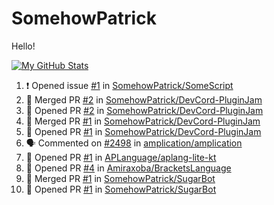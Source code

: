 # SomehowPatrick
Hello!

[![My GitHub Stats](https://github-readme-stats.vercel.app/api/?username=somehowpatrick&count_private=true&theme=tokyonight&showicons=true)]()

<!--START_SECTION:activity-->
1. ❗️ Opened issue [#1](https://github.com/SomehowPatrick/SomeScript/issues/1) in [SomehowPatrick/SomeScript](https://github.com/SomehowPatrick/SomeScript)
2. 🎉 Merged PR [#2](https://github.com/SomehowPatrick/DevCord-PluginJam/pull/2) in [SomehowPatrick/DevCord-PluginJam](https://github.com/SomehowPatrick/DevCord-PluginJam)
3. 💪 Opened PR [#2](https://github.com/SomehowPatrick/DevCord-PluginJam/pull/2) in [SomehowPatrick/DevCord-PluginJam](https://github.com/SomehowPatrick/DevCord-PluginJam)
4. 🎉 Merged PR [#1](https://github.com/SomehowPatrick/DevCord-PluginJam/pull/1) in [SomehowPatrick/DevCord-PluginJam](https://github.com/SomehowPatrick/DevCord-PluginJam)
5. 💪 Opened PR [#1](https://github.com/SomehowPatrick/DevCord-PluginJam/pull/1) in [SomehowPatrick/DevCord-PluginJam](https://github.com/SomehowPatrick/DevCord-PluginJam)
6. 🗣 Commented on [#2498](https://github.com/amplication/amplication/issues/2498) in [amplication/amplication](https://github.com/amplication/amplication)
7. 💪 Opened PR [#1](https://github.com/APLanguage/aplang-lite-kt/pull/1) in [APLanguage/aplang-lite-kt](https://github.com/APLanguage/aplang-lite-kt)
8. 💪 Opened PR [#4](https://github.com/Amiraxoba/BracketsLanguage/pull/4) in [Amiraxoba/BracketsLanguage](https://github.com/Amiraxoba/BracketsLanguage)
9. 🎉 Merged PR [#1](https://github.com/SomehowPatrick/SugarBot/pull/1) in [SomehowPatrick/SugarBot](https://github.com/SomehowPatrick/SugarBot)
10. 💪 Opened PR [#1](https://github.com/SomehowPatrick/SugarBot/pull/1) in [SomehowPatrick/SugarBot](https://github.com/SomehowPatrick/SugarBot)
<!--END_SECTION:activity-->
